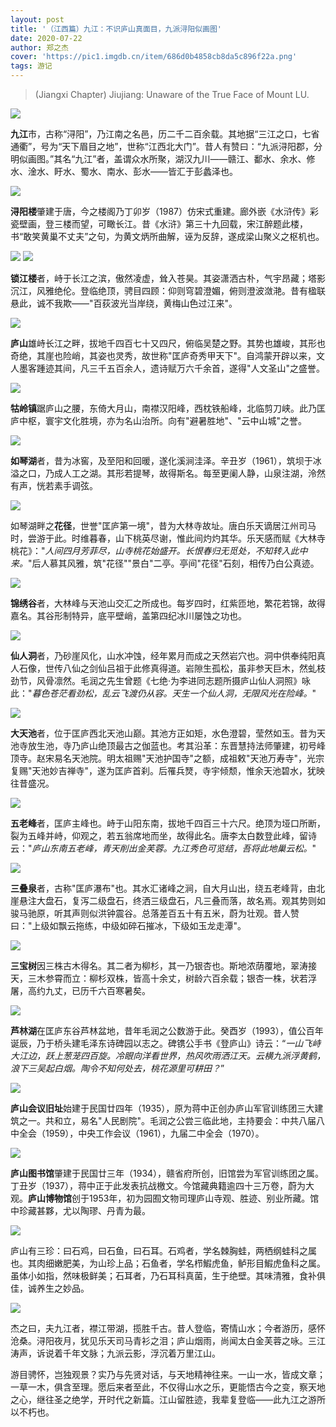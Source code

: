 ```yaml
---
layout: post
title: '（江西篇）九江：不识庐山真面目，九派浔阳似画图'
date: 2020-07-22
author: 郑之杰
cover: 'https://pic1.imgdb.cn/item/686d0b4858cb8da5c896f22a.png'
tags: 游记
---
```


> (Jiangxi Chapter) Jiujiang: Unaware of the True Face of Mount LU.

![](https://pic1.imgdb.cn/item/686d0b4858cb8da5c896f22a.png)

**九江**市，古称“浔阳”，乃江南之名邑，历二千二百余载。其地据“三江之口，七省通衢”，号为“天下眉目之地”，世称“江西北大门”。昔人有赞曰：“九派浔阳郡，分明似画图。”其名“九江”者，盖谓众水所聚，湖汉九川——赣江、鄱水、余水、修水、淦水、盱水、蜀水、南水、彭水——皆汇于彭蠡泽也。

![](https://pic1.imgdb.cn/item/686683d158cb8da5c88d626f.png)

**浔阳楼**肇建于唐，今之楼阁乃丁卯岁（1987）仿宋式重建。廊外嵌《水浒传》彩瓷壁画，登三楼而望，可瞰长江。昔《水浒》第三十九回载，宋江醉题此楼，书“敢笑黄巢不丈夫”之句，为黄文炳所曲解，诬为反辞，遂成梁山聚义之枢机也。

![](https://pic1.imgdb.cn/item/68667f9758cb8da5c88d41f3.png)
![](https://pic1.imgdb.cn/item/68667fec58cb8da5c88d4468.png)

**锁江楼**者，峙于长江之滨，傲然凌虚，耸入苍昊。其姿潇洒古朴，气宇昂藏；塔影沉江，风雅绝伦。登临绝顶，骋目四顾：仰则穹碧澄媚，俯则澄波潋滟。昔有楹联悬此，诚不我欺——"百荻波光当岸绕，黄梅山色过江来"。

![](https://pic1.imgdb.cn/item/686680e158cb8da5c88d4b46.png)

**庐山**雄峙长江之畔，拔地千四百七十又四尺，俯临吴楚之野。其势也雄峻，其形也奇绝，其崖也险峭，其姿也灵秀，故世称"匡庐奇秀甲天下"。自鸿蒙开辟以来，文人墨客踵迹其间，凡三千五百余人，遗诗赋万六千余首，遂得"人文圣山"之盛誉。

![](https://pic1.imgdb.cn/item/6866819558cb8da5c88d50c8.png)

**牯岭镇**踞庐山之腰，东倚大月山，南襟汉阳峰，西枕铁船峰，北临剪刀峡。此乃匡庐中枢，寰宇文化胜境，亦为名山治所。向有"避暑胜地"、"云中山城"之誉。

![](https://pic1.imgdb.cn/item/686524d058cb8da5c889f9f1.png)

**如琴湖**者，昔为冰窖，及至阳和回暖，遂化溪涧洼泽。辛丑岁（1961），筑坝于冰溢之口，乃成人工之湖。其形若提琴，故得斯名。每至更阑人静，山泉注湖，泠然有声，恍若素手调弦。

![](https://pic1.imgdb.cn/item/6865285b58cb8da5c88a187a.png)

如琴湖畔之**花径**，世誉"匡庐第一境"，昔为大林寺故址。唐白乐天谪居江州司马时，尝游于此。时维暮春，山下桃英尽谢，惟此间灼灼其华。乐天感而赋《大林寺桃花》："*人间四月芳菲尽，山寺桃花始盛开。长恨春归无觅处，不知转入此中来。*"后人慕其风雅，筑"花径""景白"二亭。亭间"花径"石刻，相传乃白公真迹。

![](https://pic1.imgdb.cn/item/686528a358cb8da5c88a1a97.png)

**锦绣谷**者，大林峰与天池山交汇之所成也。每岁四时，红紫匝地，繁花若锦，故得嘉名。其谷形制特异，底平壁峭，盖第四纪冰川屡蚀之功也。

![](https://pic1.imgdb.cn/item/68652ae958cb8da5c88a23e4.png)

**仙人洞**者，乃砂崖风化，山水冲蚀，经年累月而成之天然岩穴也。洞中供奉纯阳真人石像，世传八仙之剑仙吕祖于此修真得道。岩隙生孤松，虽非参天巨木，然虬枝劲节，风骨凛然。毛润之先生曾题《七绝·为李进同志题所摄庐山仙人洞照》咏此："*暮色苍茫看劲松，乱云飞渡仍从容。天生一个仙人洞，无限风光在险峰。*"

![](https://pic1.imgdb.cn/item/68652bdd58cb8da5c88a2420.png)

**大天池**者，位于匡庐西北天池山巅。其池方正如矩，水色澄碧，莹然如玉。昔为天池寺放生池，寺乃庐山绝顶最古之伽蓝也。考其沿革：东晋慧持法师肇建，初号峰顶寺。赵宋易名天池院。明太祖赐"天池护国寺"之额，成祖敕"天池万寿寺"，光宗复赐"天池妙吉禅寺"，遂为匡庐首刹。后罹兵燹，寺宇倾颓，惟余天池碧水，犹映往昔盛况。

![](https://pic1.imgdb.cn/item/68652da858cb8da5c88a24c0.png)

**五老峰**者，匡庐主峰也。峙于山阳东南，拔地千四百三十六尺。绝顶为垭口所断，裂为五峰并峙，仰观之，若五翁席地而坐，故得此名。唐李太白数登此峰，留诗云："*庐山东南五老峰，青天削出金芙蓉。九江秀色可览结，吾将此地巢云松。*"

![](https://pic1.imgdb.cn/item/6866831a58cb8da5c88d5c9d.png)

**三叠泉**者，古称"匡庐瀑布"也。其水汇诸峰之涧，自大月山出，绕五老峰背，由北崖悬注大盘石，复泻二级盘石，终洒三级盘石，凡三叠而落，故名焉。观其势则如骏马驰原，听其声则似洪钟震谷。总落差百五十有五米，蔚为壮观。昔人赞曰："上级如飘云拖练，中级如碎石摧冰，下级如玉龙走潭"。

![](https://pic1.imgdb.cn/item/6865388a58cb8da5c88a29d0.png)

**三宝树**因三株古木得名。其二者为柳杉，其一乃银杏也。斯地浓荫覆地，翠涛接天，三木参霄而立：柳杉双株，皆高十余丈，树龄六百余载；银杏一株，状若浮屠，高约九丈，已历千六百寒暑矣。

![](https://pic1.imgdb.cn/item/686531c858cb8da5c88a264a.png)

**芦林湖**在匡庐东谷芦林盆地，昔年毛润之公数游于此。癸酉岁（1993），值公百年诞辰，乃于桥头建毛泽东诗碑园以志之。碑镌公手书《登庐山》诗云：“*一山飞峙大江边，跃上葱茏四百旋。冷眼向洋看世界，热风吹雨洒江天。云横九派浮黄鹤，浪下三吴起白烟。陶令不知何处去，桃花源里可耕田？*”

![](https://pic1.imgdb.cn/item/686530bb58cb8da5c88a25e5.png)

**庐山会议旧址**始建于民国廿四年（1935），原为蒋中正创办庐山军官训练团三大建筑之一。共和立，易名"人民剧院"。毛润之公尝三临此地，主持要会：中共八届八中全会（1959），中央工作会议（1961），九届二中全会（1970）。

![](https://pic1.imgdb.cn/item/68652f0758cb8da5c88a257b.png)

**庐山图书馆**肇建于民国廿三年（1934），赣省府所创，旧馆尝为军官训练团之属。丁丑岁（1937），蒋中正于此发表抗战檄文。今馆藏典籍逾四十三万卷，蔚为大观。**庐山博物馆**创于1953年，初为园囿文物司理庐山寺观、胜迹、别业所藏。馆中珍藏甚夥，尤以陶璆、丹青为最。

![](https://pic1.imgdb.cn/item/6865374258cb8da5c88a2911.png)

庐山有三珍：曰石鸡，曰石鱼，曰石耳。石鸡者，学名棘胸蛙，两栖纲蛙科之属也。其肉细嫩肥美，为山珍上品；石鱼者，学名栉鰕虎鱼，鲈形目鰕虎鱼科之属。虽体小如指，然味极鲜美；石耳者，乃石耳科真菌，生于绝壁。其味清雅，食补俱佳，诚养生之妙品。

![](https://pic1.imgdb.cn/item/68653a8558cb8da5c88a2a7c.png)


杰之曰，夫九江者，襟江带湖，揽胜千古。昔人登临，寄情山水；今者游历，感怀沧桑。浔阳夜月，犹见乐天司马青衫之泪；庐山烟雨，尚闻太白金芙蓉之咏。三江涛声，诉说着千年文脉；九派云影，浮沉着万里江山。

游目骋怀，岂独观景？实乃与先贤对话，与天地精神往来。一山一水，皆成文章；一草一木，俱含至理。愿后来者至此，不仅得山水之乐，更能悟古今之变，察天地之心，继往圣之绝学，开时代之新篇。江山留胜迹，我辈复登临——此九江之游所以不朽也。